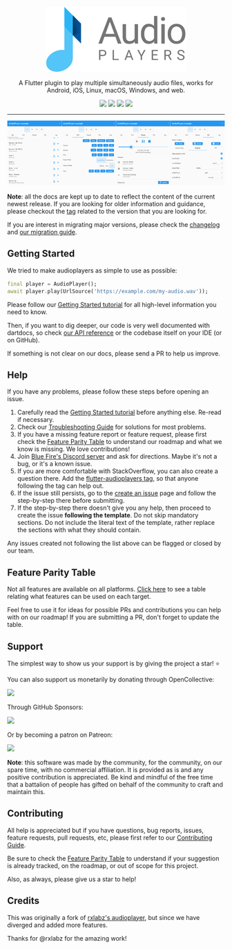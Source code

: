 <p align="center">
  <a href="https://pub.dev/packages/audioplayers">
    <img alt="AudioPlayers" height="150px" src="https://raw.githubusercontent.com/bluefireteam/audioplayers/main/images/logo_ap_compact.svg">
  </a>
</p>
<p align="center">
  A Flutter plugin to play multiple simultaneously audio files, works for Android, iOS, Linux, macOS, Windows, and web.
</p>

<p align="center">
  <a title="Pub" href="https://pub.dev/packages/audioplayers"><img src="https://img.shields.io/pub/v/audioplayers.svg?style=popout&include_prereleases"/></a>
  <a title="Build Status" href="https://github.com/bluefireteam/audioplayers/actions?query=workflow%3Abuild+branch%3Amain"><img src="https://github.com/bluefireteam/audioplayers/workflows/build/badge.svg?branch=main"/></a>
  <a title="Discord" href="https://discord.gg/pxrBmy4"><img src="https://img.shields.io/discord/509714518008528896.svg"/></a>
  <a title="Melos" href="https://github.com/invertase/melos"><img src="https://img.shields.io/badge/maintained%20with-melos-f700ff.svg"/></a>
</p>

---

<a title="Sources" href="https://github.com/bluefireteam/audioplayers/blob/main/packages/audioplayers/example/lib/tabs/sources.dart"><img src="https://raw.githubusercontent.com/bluefireteam/audioplayers/main/images/screenshot_src.png" width="25%"/></a><a title="Controls" href="https://github.com/bluefireteam/audioplayers/blob/main/packages/audioplayers/example/lib/tabs/controls.dart"><img src="https://raw.githubusercontent.com/bluefireteam/audioplayers/main/images/screenshot_ctrl.png" width="25%"/></a><a title="Streams" href="https://github.com/bluefireteam/audioplayers/blob/main/packages/audioplayers/example/lib/tabs/streams.dart"><img src="https://raw.githubusercontent.com/bluefireteam/audioplayers/main/images/screenshot_stream.png" width="25%"/></a><a title="Audio Context" href="https://github.com/bluefireteam/audioplayers/blob/main/packages/audioplayers/example/lib/tabs/audio_context.dart"><img src="https://raw.githubusercontent.com/bluefireteam/audioplayers/main/images/screenshot_ctx.png" width="25%"/></a>

**Note**: all the docs are kept up to date to reflect the content of the current newest release. If you are looking for older information and guidance, please checkout the [tag](https://github.com/bluefireteam/audioplayers/tags) related to the version that you are looking for.

<!-- Specific CHANGELOG.md exists in the audioplayers packagage as well as in the root folder, too. So can link it relatively here -->
If you are interest in migrating major versions, please check the [changelog](CHANGELOG.md) and [our migration guide](https://github.com/bluefireteam/audioplayers/blob/main/migration_guide.md).

## Getting Started

We tried to make audioplayers as simple to use as possible:

```dart
final player = AudioPlayer();
await player.play(UrlSource('https://example.com/my-audio.wav'));
```

Please follow our [Getting Started tutorial](https://github.com/bluefireteam/audioplayers/blob/main/getting_started.md) for all high-level information you need to know.

Then, if you want to dig deeper, our code is very well documented with dartdocs, so check [our API reference](https://pub.dev/documentation/audioplayers/latest/) or the codebase itself on your IDE (or on GitHub).

If something is not clear on our docs, please send a PR to help us improve.

## Help

If you have any problems, please follow these steps before opening an issue.

1. Carefully read the [Getting Started tutorial](https://github.com/bluefireteam/audioplayers/blob/main/getting_started.md) before anything else. Re-read if necessary.
1. Check our [Troubleshooting Guide](https://github.com/bluefireteam/audioplayers/blob/main/troubleshooting.md) for solutions for most problems.
1. If you have a missing feature report or feature request, please first check the [Feature Parity Table](https://github.com/bluefireteam/audioplayers/blob/main/feature_parity_table.md) to understand our roadmap and what we know is missing. We love contributions!
1. Join [Blue Fire's Discord server](https://discord.gg/5unKpdQD78) and ask for directions. Maybe it's not a bug, or it's a known issue.
1. If you are more comfortable with StackOverflow, you can also create a question there. Add the [flutter-audioplayers tag](https://stackoverflow.com/questions/tagged/flutter-audioplayers), so that anyone following the tag can help out.
1. If the issue still persists, go to the [create an issue](https://github.com/bluefireteam/audioplayers/issues/new/choose) page and follow the step-by-step there before submitting.
1. If the step-by-step there doesn't give you any help, then proceed to create the issue **following the template**. Do not skip mandatory sections. Do not include the literal text of the template, rather replace the sections with what they should contain.

Any issues created not following the list above can be flagged or closed by our team.

## Feature Parity Table

Not all features are available on all platforms. [Click here](https://github.com/bluefireteam/audioplayers/blob/main/feature_parity_table.md) to see a table relating what features can be used on each target.

Feel free to use it for ideas for possible PRs and contributions you can help with on our roadmap! If you are submitting a PR, don't forget to update the table.

## Support

The simplest way to show us your support is by giving the project a star! :star:

You can also support us monetarily by donating through OpenCollective:

<a href="https://opencollective.com/blue-fire/donate" target="_blank">
  <img src="https://opencollective.com/blue-fire/donate/button@2x.png?color=blue" width=200 />
</a>

Through GitHub Sponsors:

<a href="https://github.com/sponsors/bluefireteam" target="_blank">
  <img
    src="https://img.shields.io/badge/Github%20Sponsor-blue?style=for-the-badge&logo=github&logoColor=white"
    width=200
  />
</a>

Or by becoming a patron on Patreon:

<a href="https://www.patreon.com/bluefireoss" target="_blank">
  <img src="https://c5.patreon.com/external/logo/become_a_patron_button.png" width=200 />
</a>

**Note**: this software was made by the community, for the community, on our spare time, with no commercial affiliation.
It is provided as is and any positive contribution is appreciated.
Be kind and mindful of the free time that a battalion of people has gifted on behalf of the community to craft and maintain this.

## Contributing

All help is appreciated but if you have questions, bug reports, issues, feature requests, pull requests, etc, please first refer to our [Contributing Guide](https://github.com/bluefireteam/audioplayers/blob/main/contributing.md).

Be sure to check the [Feature Parity Table](https://github.com/bluefireteam/audioplayers/blob/main/feature_parity_table.md) to understand if your suggestion is already tracked, on the roadmap, or out of scope for this project.

Also, as always, please give us a star to help!

## Credits

This was originally a fork of [rxlabz's audioplayer](https://github.com/rxlabz/audioplayer), but since we have diverged and added more features.

Thanks for @rxlabz for the amazing work!
